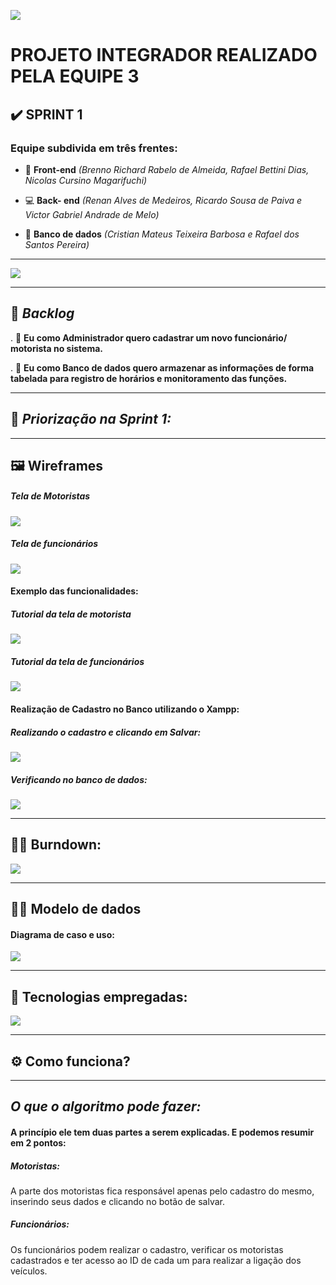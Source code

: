 ![](https://github.com/DevSlim001/PI_2020.2/blob/master/logotipocomum.jpg)
# PROJETO INTEGRADOR REALIZADO PELA EQUIPE 3
## :heavy_check_mark: SPRINT 1 

 ### Equipe subdivida em três frentes:

- :art: **Front-end** *(Brenno Richard Rabelo de Almeida, Rafael Bettini Dias, Nicolas Cursino Magarifuchi)*

- :computer: **Back- end** *(Renan Alves de Medeiros, Ricardo Sousa de Paiva e Victor Gabriel Andrade de Melo)*

- :floppy_disk: **Banco de dados** *(Cristian Mateus Teixeira Barbosa e Rafael dos Santos Pereira)*

--------------------------------------------------------------------------------------------------------------------

![](https://github.com/DevSlim001/PI_2020.2/blob/master/assets/Logocard2.png)

--------------------------------------------------------------------------------------------------------------------
## :bookmark: **_Backlog_**

. :scroll: **Eu como Administrador quero cadastrar um novo funcionário/ motorista no sistema.**

. :scroll: **Eu como Banco de dados quero armazenar as informações de forma tabelada para registro de horários e monitoramento das funções.** 

--------------------------------------------------------------------------------------------------------------------

## :dart: **_Priorização na Sprint 1:_**

--------------------------------------------------------------------------------------------------------------------

## :framed_picture: Wireframes 

##### Tela de Motoristas

![](https://github.com/DevSlim001/PI_2020.2/blob/Sprint1/CadastroMotoristas.png)


##### Tela de funcionários

![](https://github.com/DevSlim001/PI_2020.2/blob/Sprint1/Cadastro_pesquisaFuncinário.png)

#### Exemplo das funcionalidades:

##### Tutorial da tela de motorista

![](https://github.com/DevSlim001/PI_2020.2/blob/Sprint1/TutorialMotoristas.png)


##### Tutorial da tela de funcionários

![](https://github.com/DevSlim001/PI_2020.2/blob/Sprint1/Tutorial_funcionário.png)

#### Realização de Cadastro no Banco utilizando o Xampp:

##### Realizando o cadastro e clicando em Salvar:

![](https://github.com/DevSlim001/PI_2020.2/blob/Sprint1/exemploCadastro.png)

##### Verificando no banco de dados:

![](https://github.com/DevSlim001/PI_2020.2/blob/Sprint1/Provadecadastro.png)

--------------------------------------------------------------------------------------------------------------------

## :running_man: Burndown:

![](https://github.com/DevSlim001/PI_2020.2/blob/Sprint1/GraficoBurdowncerto.png)

--------------------------------------------------------------------------------------------------------------------

## :man_technologist: Modelo de dados

#### Diagrama de caso e uso:

![](https://github.com/DevSlim001/PI_2020.2/blob/master/assets/DiagramaMCU.png)

--------------------------------------------------------------------------------------------------------------------

## :rocket: Tecnologias empregadas:

![](https://github.com/DevSlim001/PI_2020.2/blob/master/assets/tecnology_sprint0.png)

--------------------------------------------------------------------------------------------------------------------

## :gear: Como funciona?

--------------------------------------------------------------------------------------------------------------------

## **_O que o algoritmo pode fazer:_** 

#### A princípio ele tem duas partes a serem explicadas. E podemos resumir em 2 pontos:

##### Motoristas:
A parte dos motoristas fica responsável apenas pelo cadastro do mesmo, inserindo seus dados e clicando no botão de salvar.


##### Funcionários:
Os funcionários podem realizar o cadastro, verificar os motoristas cadastrados e ter acesso ao ID de cada um para realizar a ligação dos veículos. 



 









